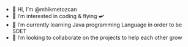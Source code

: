 - 👋 Hi, I’m @mhikmetozcan
- 👀 I’m interested in coding & flying 🛩
- 🌱 I’m currently learning Java programming Language in order to be SDET
- 💞️ I’m looking to collaborate on the projects to help each other grow

<!---
mhikmetozcan/mhikmetozcan is a ✨ special ✨ repository because its `README.md` (this file) appears on your GitHub profile.
You can click the Preview link to take a look at your changes.
--->
